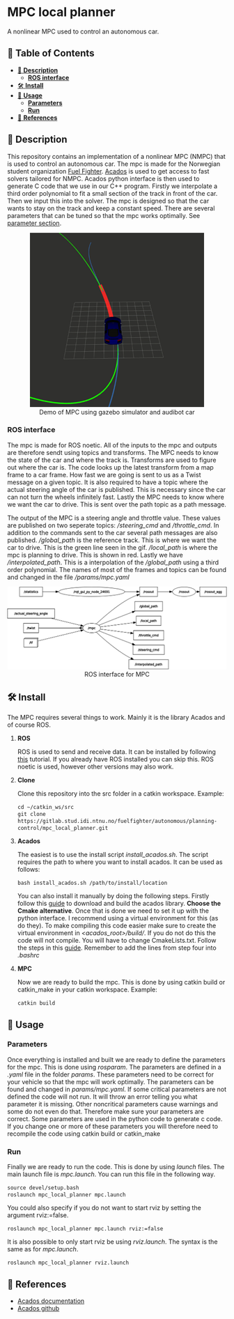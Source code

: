 # **MPC local planner**
A nonlinear MPC used to control an autonomous car.

## :book: **Table of Contents**
- [:notebook_with_decorative_cover: **Description**](#description)
  * [**ROS interface**](#ROS_interface)
- [:hammer_and_wrench: **Install**](#install)
- [:rocket: **Usage**](#usage)
  * [**Parameters**](#parameters)
  * [**Run**](#run)
- [:link: **References**](#references)

<!-- <small><i><a href='http://ecotrust-canada.github.io/markdown-toc/'>Table of contents generated with markdown-toc</a></i></small> -->


## :notebook_with_decorative_cover: **Description** <a name="description"></a>
This repository contains an implementation of a nonlinear MPC (NMPC) that is used to control an autonomous car. The mpc is made for the Norwegian student organization [Fuel Fighter](https://www.fuelfighter.no/). [Acados](https://docs.acados.org/) is used to get access to fast solvers tailored for NMPC. Acados python interface is then used to generate C code that we use in our C++ program. Firstly we interpolate a third order polynomial to fit a small section of the track in front of the car. Then we input this into the solver. The mpc is designed so that the car wants to stay on the track and keep a constant speed. There are several parameters that can be tuned so that the mpc works optimally. See [parameter section](#parameters).

<div align="center">
 <img src="images/mpc_demo.gif" width="400">
 <br>
 <figcaption align="center">Demo of MPC using gazebo simulator and audibot car</figcaption>
</div>
 
### **ROS interface** <a name="ROS_interface"></a>
The mpc is made for ROS noetic. All of the inputs to the mpc and outputs are therefore sendt using topics and transforms. The MPC needs to know the state of the car and where the track is. Transforms are used to figure out where the car is. The code looks up the latest transform from a map frame to a car frame. How fast we are going is sent to us as a Twist message on a given topic. It is also required to have a topic where the actual steering angle of the car is published. This is necessary since the car can not turn the wheels infinitely fast. Lastly the MPC needs to know where we want the car to drive. This is sent over the path topic as a path message.

The output of the MPC is a steering angle and throttle value. These values are published on two seperate topics: */steering_cmd* and */throttle_cmd*. In addition to the commands sent to the car several path messages are also published. */global_path* is the reference track. This is where we want the car to drive. This is the green line seen in the gif. */local_path* is where the mpc is planning to drive. This is shown in red. Lastly we have */interpolated_path*. This is a interpolation of the */global_path* using a third order polynomial. The names of most of the frames and topics can be found and changed in the file */params/mpc.yaml*

<div align="center">
 <img src="images/ros_graph_MPC.png" width="700">
 <br>
 <figcaption align="center">ROS interface for MPC</figcaption>
</div>
 
## :hammer_and_wrench: **Install** <a name="install"></a>
The MPC requires several things to work. Mainly it is the library Acados and of course ROS.
 
1. **ROS**
 
   ROS is used to send and receive data. It can be installed by following [this]((http://wiki.ros.org/noetic/Installation)) tutorial. If you already have ROS installed you can skip this. ROS noetic is used, however other versions may also work.
2. **Clone**

   Clone this repository into the src folder in a catkin workspace. Example:

   ```terminal
   cd ~/catkin_ws/src
   git clone https://gitlab.stud.idi.ntnu.no/fuelfighter/autonomous/planning-control/mpc_local_planner.git
   ```
3. **Acados**

   The easiest is to use the install script *install_acados.sh*. The script requires the path to where you want to install acados. It can be used as follows:

   ```terminal
   bash install_acados.sh /path/to/install/location
   ```
 
   You can also install it manually by doing the following steps. Firstly follow this [guide](https://docs.acados.org/installation/index.html) to download and build the acados library. **Choose the Cmake alternative**. Once that is done we need to set it up with the python interface. I recommend using a virtual environment for this (as do they). To make compiling this code easier make sure to create the virtual environment in *<acados_root>/build/*. If you do not do this the code will not compile. You will have to change CmakeLists.txt. Follow the steps in this [guide](https://docs.acados.org/python_interface/index.html). Remember to add the lines from step four into *.bashrc*

4. **MPC**

   Now we are ready to build the mpc. This is done by using catkin build or catkin_make in your catkin workspace. Example:
   ```terminal
   catkin build
   ```
   
## :rocket: **Usage** <a name="usage"></a>
 
### **Parameters** <a name="parameters"></a>
Once everything is installed and built we are ready to define the parameters for the mpc. This is done using *rosparam*. The parameters are defined in a *.yaml* file in the folder *params*. These parameters need to be correct for your vehicle so that the mpc will work optimally. The parameters can be found and changed in *params/mpc.yaml*. If some critical parameters are not defined the code will not run. It will throw an error telling you what parameter it is missing. Other noncritical parameters cause warnings and some do not even do that. Therefore make sure your parameters are correct. Some parameters are used in the python code to generate c code. If you change one or more of these parameters you will therefore need to recompile the code using catkin build or catkin_make

### **Run** <a name="run"></a>
Finally we are ready to run the code. This is done by using *launch* files. The main launch file is *mpc.launch*. You can run this file in the following way.
```terminal
source devel/setup.bash
roslaunch mpc_local_planner mpc.launch
```
You could also specify if you do not want to start rviz by setting the argument rviz:=false.
```terminal
roslaunch mpc_local_planner mpc.launch rviz:=false
```
It is also possible to only start rviz be using *rviz.launch*. The syntax is the same as for *mpc.launch*.
```terminal
roslaunch mpc_local_planner rviz.launch
```

## :link: **References** <a name="references"></a>
- [Acados documentation](https://docs.acados.org/)
- [Acados github](https://github.com/acados/acados)